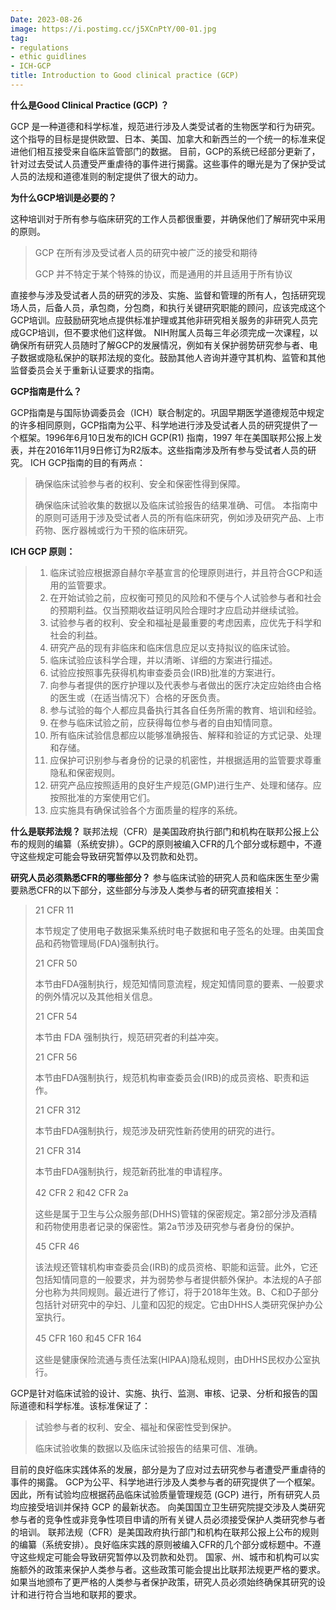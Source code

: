 ```yaml
---
Date: 2023-08-26
image: https://i.postimg.cc/j5XCnPtY/00-01.jpg
tag:
- regulations
- ethic guidlines
- ICH-GCP
title: Introduction to Good clinical practice (GCP)
---
```


**什么是Good Clinical Practice (GCP) ？**

GCP 是一种道德和科学标准，规范进行涉及人类受试者的生物医学和行为研究。这个指导的目标是提供欧盟、日本、美国、加拿大和新西兰的一个统一的标准来促进他们相互接受来自临床监管部门的数据。
    目前，GCP的系统已经部分更新了，针对过去受试人员遭受严重虐待的事件进行揭露。这些事件的曝光是为了保护受试人员的法规和道德准则的制定提供了很大的动力。

**为什么GCP培训是必要的？**

这种培训对于所有参与临床研究的工作人员都很重要，并确保他们了解研究中采用的原则。

> GCP 在所有涉及受试者人员的研究中被广泛的接受和期待
>
> GCP 并不特定于某个特殊的协议，而是通用的并且适用于所有协议

直接参与涉及受试者人员的研究的涉及、实施、监督和管理的所有人，包括研究现场人员，后备人员，承包商，分包商，和执行关键研究职能的顾问，应该完成这个GCP培训。应鼓励研究地点提供标准护理或其他非研究相关服务的非研究人员完成GCP培训，但不要求他们这样做。
    NIH附属人员每三年必须完成一次课程，以确保所有研究人员随时了解GCP的发展情况，例如有关保护弱势研究参与者、电子数据或隐私保护的联邦法规的变化。鼓励其他人咨询并遵守其机构、监管和其他监督委员会关于重新认证要求的指南。

**GCP指南是什么？**

GCP指南是与国际协调委员会（ICH）联合制定的。巩固早期医学道德规范中规定的许多相同原则，GCP指南为公平、科学地进行涉及受试者人员的研究提供了一个框架。1996年6月10日发布的ICH GCP(R1) 指南，1997 年在美国联邦公报上发表，并在2016年11月9日修订为R2版本。这些指南涉及所有参与受试者人员的研究。
    ICH GCP指南的目的有两点：
> 确保临床试验参与者的权利、安全和保密性得到保障。
>
> 确保临床试验收集的数据以及临床试验报告的结果准确、可信。
    本指南中的原则可适用于涉及受试者人员的所有临床研究，例如涉及研究产品、上市药物、医疗器械或行为干预的临床研究。

**ICH GCP 原则：**
> 1. 临床试验应根据源自赫尔辛基宣言的伦理原则进行，并且符合GCP和适用的监管要求。
> 2. 在开始试验之前，应权衡可预见的风险和不便与个人试验参与者和社会的预期利益。仅当预期收益证明风险合理时才应启动并继续试验。
> 3. 试验参与者的权利、安全和福祉是最重要的考虑因素，应优先于科学和社会的利益。
> 4. 研究产品的现有非临床和临床信息应足以支持拟议的临床试验。
> 5. 临床试验应该科学合理，并以清晰、详细的方案进行描述。
> 6. 试验应按照事先获得机构审查委员会(IRB)批准的方案进行。
> 7. 向参与者提供的医疗护理以及代表参与者做出的医疗决定应始终由合格的医生或（在适当情况下）合格的牙医负责。
> 8. 参与试验的每个人都应具备执行其各自任务所需的教育、培训和经验。
> 9. 在参与临床试验之前，应获得每位参与者的自由知情同意。
> 10. 所有临床试验信息都应以能够准确报告、解释和验证的方式记录、处理和存储。
> 11. 应保护可识别参与者身份的记录的机密性，并根据适用的监管要求尊重隐私和保密规则。
> 12. 研究产品应按照适用的良好生产规范(GMP)进行生产、处理和储存。应按照批准的方案使用它们。
> 13. 应实施具有确保试验各个方面质量的程序的系统。

**什么是联邦法规？**
联邦法规（CFR）是美国政府执行部门和机构在联邦公报上公布的规则的编纂（系统安排）。GCP的原则被编入CFR的几个部分或标题中，不遵守这些规定可能会导致研究暂停以及罚款和处罚。

**研究人员必须熟悉CFR的哪些部分？**
参与临床试验的研究人员和临床医生至少需要熟悉CFR的以下部分，这些部分与涉及人类参与者的研究直接相关：
> 21 CFR 11
>
> 本节规定了使用电子数据采集系统时电子数据和电子签名的处理。由美国食品和药物管理局(FDA)强制执行。
>
> 21 CFR 50
>
> 本节由FDA强制执行，规范知情同意流程，规定知情同意的要素、一般要求的例外情况以及其他相关信息。
>
> 21 CFR 54
>
> 本节由 FDA 强制执行，规范研究者的利益冲突。
>
> 21 CFR 56
>
> 本节由FDA强制执行，规范机构审查委员会(IRB)的成员资格、职责和运作。
>
> 21 CFR 312
>
> 本节由FDA强制执行，规范涉及研究性新药使用的研究的进行。
>
> 21 CFR 314
>
> 本节由FDA强制执行，规范新药批准的申请程序。
>
> 42 CFR 2 和42 CFR 2a
>
> 这些是属于卫生与公众服务部(DHHS)管辖的保密规定。第2部分涉及酒精和药物使用患者记录的保密性。第2a节涉及研究参与者身份的保护。
>
> 45 CFR 46
>
> 该法规还管辖机构审查委员会(IRB)的成员资格、职能和运营。此外，它还包括知情同意的一般要求，并为弱势参与者提供额外保护。本法规的A子部分也称为共同规则。最近进行了修订，将于2018年生效。B、C和D子部分包括针对研究中的孕妇、儿童和囚犯的规定。它由DHHS人类研究保护办公室执行。
>
> 45 CFR 160 和45 CFR 164
>
> 这些是健康保险流通与责任法案(HIPAA)隐私规则，由DHHS民权办公室执行。

GCP是针对临床试验的设计、实施、执行、监测、审核、记录、分析和报告的国际道德和科学标准。该标准保证了：
> 试验参与者的权利、安全、福祉和保密性受到保护。
>
> 临床试验收集的数据以及临床试验报告的结果可信、准确。

目前的良好临床实践体系的发展，部分是为了应对过去研究参与者遭受严重虐待的事件的揭露。
    GCP为公平、科学地进行涉及人类参与者的研究提供了一个框架。因此，所有试验均应根据药品临床试验质量管理规范 (GCP) 进行，所有研究人员均应接受培训并保持 GCP 的最新状态。
    向美国国立卫生研究院提交涉及人类研究参与者的竞争性或非竞争性项目申请的所有关键人员必须接受保护人类研究参与者的培训。
    联邦法规（CFR）是美国政府执行部门和机构在联邦公报上公布的规则的编纂（系统安排）。良好临床实践的原则被编入CFR的几个部分或标题中。不遵守这些规定可能会导致研究暂停以及罚款和处罚。
    国家、州、城市和机构可以实施额外的政策来保护人类参与者。这些政策可能会提出比联邦法规更严格的要求。如果当地颁布了更严格的人类参与者保护政策，研究人员必须始终确保其研究的设计和进行符合当地和联邦的要求。

